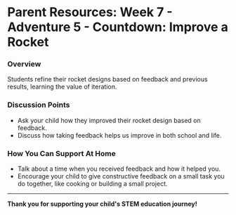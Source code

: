 
# Parent Resources: Week 7 - Adventure 5 - Countdown: Improve a Rocket

### **Overview**
Students refine their rocket designs based on feedback and previous results, learning the value of iteration.

### **Discussion Points**
- Ask your child how they improved their rocket design based on feedback.
- Discuss how taking feedback helps us improve in both school and life.

### **How You Can Support At Home**
- Talk about a time when you received feedback and how it helped you.
- Encourage your child to give constructive feedback on a small task you do together, like cooking or building a small project.

---

**Thank you for supporting your child's STEM education journey!**

